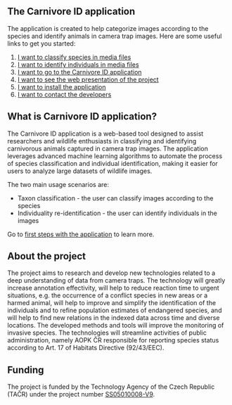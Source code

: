 ## The Carnivore ID application

The application is created to help categorize images according to the species and identify animals in camera trap
images.
Here are some useful links to get you started:

1. [I want to classify species in media files](taxon_classification.md)
2. [I want to identify individuals in media files](identification.md)
3. [I want to go to the Carnivore ID application](https://caid.kky.zcu.cz/)
4. [I want to see the web presentation of the project](https://sites.google.com/view/caid-zcu/)
5. [I want to install the application](install.md)
6. [I want to contact the developers](contact.md)

## What is Carnivore ID application?

The Carnivore ID application is a web-based tool designed to assist researchers
and wildlife enthusiasts in classifying and identifying carnivorous animals captured
in camera trap images. The application leverages advanced machine learning
algorithms to automate the process of species classification and individual
identification, making it easier for users to analyze large datasets of wildlife images.

The two main usage scenarios are:

* Taxon classification - the user can classify images according to the species
* Individuality re-identification - the user can identify individuals in the images

Go to [first steps with the application](first_steps.md) to learn more.

## About the project

The project aims to research and develop new technologies related to a deep understanding of data from camera traps. The
technology will greatly increase annotation effectivity, will help to reduce reaction time to urgent situations, e.g.
the occurrence of a conflict species in new areas or a harmed animal, will help to improve and simplify the
identification of the individuals and to refine population estimates of endangered species, and will help to find new
relations in the indexed data across time and diverse locations. The developed methods and tools will improve the
monitoring of invasive species. The technologies will streamline activities of public administration, namely AOPK ČR
responsible for reporting species status according to Art. 17 of Habitats Directive (92/43/EEC).


## Funding

The project is funded by the Technology Agency of the Czech Republic (TAČR) under the project
number [SS05010008-V9](https://starfos.tacr.cz/en/projekty/SS05010008).



